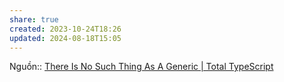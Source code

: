 ```yaml
---
share: true
created: 2023-10-24T18:26
updated: 2024-08-18T15:05
---
```

Nguồn:: [There Is No Such Thing As A Generic | Total TypeScript](https://www.totaltypescript.com/no-such-thing-as-a-generic)

